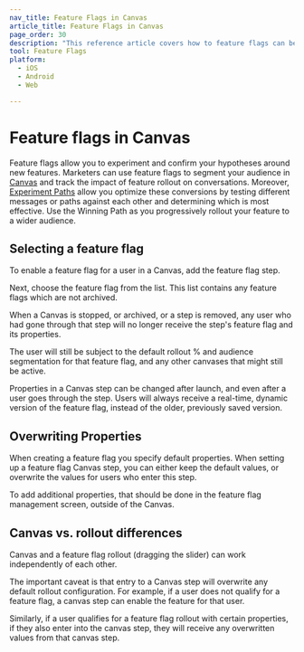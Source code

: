 ```yaml
---
nav_title: Feature Flags in Canvas 
article_title: Feature Flags in Canvas 
page_order: 30
description: "This reference article covers how to feature flags can be used in Canvas."
tool: Feature Flags
platform:
  - iOS
  - Android
  - Web

---
```


# Feature flags in Canvas

Feature flags allow you to experiment and confirm your hypotheses around new features. Marketers can use feature flags to segment your audience in [Canvas][1] and track the impact of feature rollout on conversations. Moreover, [Experiment Paths][2] allow you optimize these conversions by testing different messages or paths against each other and determining which is most effective. Use the Winning Path as you progressively rollout your feature to a wider audience.

## Selecting a feature flag

To enable a feature flag for a user in a Canvas, add the feature flag step.

Next, choose the feature flag from the list. This list contains any feature flags which are not archived.

When a Canvas is stopped, or archived, or a step is removed, any user who had gone through that step will no longer receive the step's feature flag and its properties.

The user will still be subject to the default rollout % and audience segmentation for that feature flag, and any other canvases that might still be active.

Properties in a Canvas step can be changed after launch, and even after a user goes through the step. Users will always receive a real-time, dynamic version of the feature flag, instead of the older, previously saved version.

## Overwriting Properties

When creating a feature flag you specify default properties. When setting up a feature flag Canvas step, you can either keep the default values, or overwrite the values for users who enter this step.

To add additional properties, that should be done in the feature flag management screen, outside of the Canvas.

## Canvas vs. rollout differences

Canvas and a feature flag rollout (dragging the slider) can work independently of each other.

The important caveat is that entry to a Canvas step will overwrite any default rollout configuration. For example, if a user does not qualify for a feature flag, a canvas step can enable the feature for that user.

Similarly, if a user qualifies for a feature flag rollout with certain properties, if they also enter into the canvas step, they will receive any overwritten values from that canvas step.

[1]: {{site.baseurl}}/user_guide/engagement_tools/canvas/create_a_canvas/create_a_canvas/
[2]: {{site.baseurl}}/user_guide/engagement_tools/canvas/canvas_components/experiment_step#experiment-paths